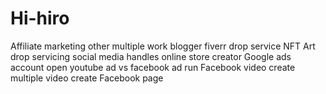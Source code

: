 # Hi-hiro
Affiliate marketing other multiple work blogger fiverr drop service NFT Art drop servicing social media handles online store creator Google ads account open youtube ad vs facebook ad run Facebook video create multiple video create Facebook page 
